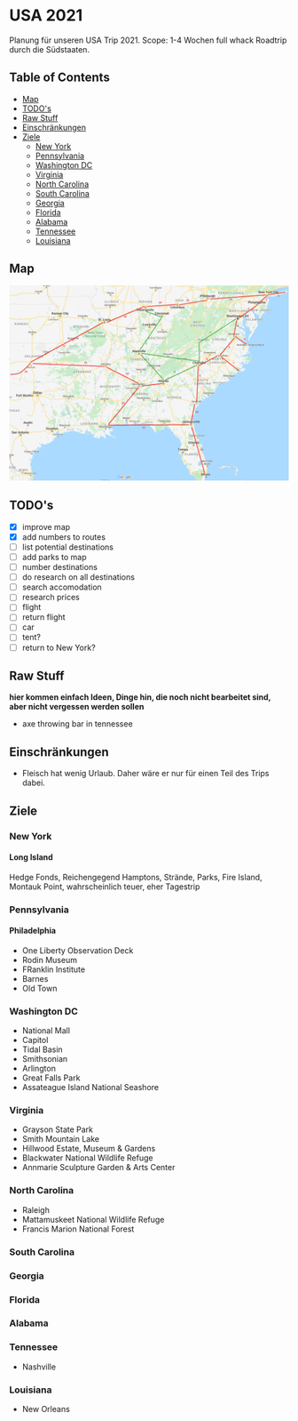 # USA 2021
Planung für unseren USA Trip 2021.
Scope: 1-4 Wochen full whack Roadtrip durch die Südstaaten.

## Table of Contents

* [Map](#map)
* [TODO's](#todos)
* [Raw Stuff](#raw-stuff)
* [Einschränkungen](#einschränkungen)
* [Ziele](#ziele)
  * [New York](#new-york)
  * [Pennsylvania](#Pennsylvania)
  * [Washington DC](#washington)
  * [Virginia](#virginia)
  * [North Carolina](#north-carolina)
  * [South Carolina](#south-carolina)
  * [Georgia](#georgia)
  * [Florida](#florida)
  * [Alabama](#alabama)
  * [Tennessee](#tennessee)
  * [Louisiana](#louisiana)

## Map
![Route](Route.png?raw=true "Mögliche Route")

## TODO's
- [x] improve map
- [x] add numbers to routes
- [ ] list potential destinations
- [ ] add parks to map
- [ ] number destinations
- [ ] do research on all destinations
- [ ] search accomodation
- [ ] research prices
- [ ] flight
- [ ] return flight
- [ ] car
- [ ] tent?
- [ ] return to New York?

## Raw Stuff
**hier kommen einfach Ideen, Dinge hin, die noch nicht bearbeitet sind, aber nicht vergessen werden sollen**
- axe throwing bar in tennessee

## Einschränkungen
- Fleisch hat wenig Urlaub. Daher wäre er nur für einen Teil des Trips dabei.
## Ziele
### New York
  #### Long Island
  Hedge Fonds, Reichengegend Hamptons, Strände, Parks, Fire Island, Montauk Point, wahrscheinlich teuer, eher Tagestrip
  
### Pennsylvania  
  #### Philadelphia
  - One Liberty Observation Deck
  - Rodin Museum
  - FRanklin Institute
  - Barnes
  - Old Town
### Washington DC
  - National Mall
  - Capitol
  - Tidal Basin
  - Smithsonian
  - Arlington
  - Great Falls Park
  - Assateague Island National Seashore
  
### Virginia
  - Grayson State Park
  - Smith Mountain Lake 
  - Hillwood Estate, Museum & Gardens
  - Blackwater National Wildlife Refuge
  - Annmarie Sculpture Garden & Arts Center
  
### North Carolina
  - Raleigh
  - Mattamuskeet National Wildlife Refuge
  - Francis Marion National Forest
  
### South Carolina
### Georgia
### Florida
### Alabama
### Tennessee
  - Nashville
  
### Louisiana
  - New Orleans 
  
  
